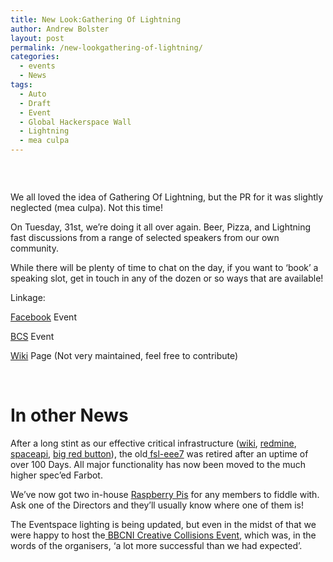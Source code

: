 ```yaml
---
title: New Look:Gathering Of Lightning
author: Andrew Bolster
layout: post
permalink: /new-lookgathering-of-lightning/
categories:
  - events
  - News
tags:
  - Auto
  - Draft
  - Event
  - Global Hackerspace Wall
  - Lightning
  - mea culpa
---
```

&nbsp;

[<img class="alignright  wp-image-576" title="tesla_coil_high_resolution_desktop_2893x2720_wallpaper-311307" src="http://i2.wp.com/farsetlabs.org.uk/blog/wp-content/uploads/2012/07/tesla_coil_high_resolution_desktop_2893x2720_wallpaper-311307.jpg?fit=0%2C0" alt="" data-recalc-dims="1" />][1]

We all loved the idea of Gathering Of Lightning, but the PR for it was slightly neglected (mea culpa). Not this time!

On Tuesday, 31st, we&#8217;re doing it all over again. Beer, Pizza, and Lightning fast discussions from a range of selected speakers from our own community.

While there will be plenty of time to chat on the day, if you want to &#8216;book&#8217; a speaking slot, get in touch in any of the dozen or so ways that are available!

Linkage:

[Facebook][2] Event

[BCS][3] Event

[Wiki][4] Page (Not very maintained, feel free to contribute)

&nbsp;

# In other News

After a long stint as our effective critical infrastructure ([wiki][5], [redmine][6], [spaceapi][7], [big red button][8]), the old[ fsl-eee7][9] was retired after an uptime of over 100 Days. All major functionality has now been moved to the much higher spec&#8217;ed Farbot.

We&#8217;ve now got two in-house [Raspberry Pis][10] for any members to fiddle with. Ask one of the Directors and they&#8217;ll usually know where one of them is!

The Eventspace lighting is being updated, but even in the midst of that we were happy to host the[ BBCNI Creative Collisions Event][11], which was, in the words of the organisers, &#8216;a lot more successful than we had expected&#8217;.

 [1]: http://i2.wp.com/farsetlabs.org.uk/blog/wp-content/uploads/2012/07/tesla_coil_high_resolution_desktop_2893x2720_wallpaper-311307.jpg
 [2]: https://www.facebook.com/events/403068549755683
 [3]: http://www.bcs.org/content/conWebDoc/46385
 [4]: http://unit1.farsetlabs.org.uk/wiki/index.php/Gathering_of_Lightning
 [5]: http://unit1.farsetlabs.org.uk/wiki
 [6]: http://unit1.farsetlabs.org.uk/redmine
 [7]: http://hackerspaces.me/wall
 [8]: http://unit1.farsetlabs.org.uk/status.html
 [9]: https://foursquare.com/bolster/checkin/5007dddee4b01a0b0113d0cc?s=NojiDQGg_40lWYaM0fUmFWMwMOQ&ref=tw
 [10]: http://www.raspberrypi.org/
 [11]: http://farsetlabs.org.uk/blog/farset-labs-plays-host-bbc-creative-collisions-clinic/ "Farset Labs plays host BBC Creative Collisions Clinic"
